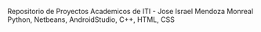 Repositorio de Proyectos Academicos de ITI - Jose Israel Mendoza Monreal
Python, Netbeans, AndroidStudio, C++, HTML, CSS
